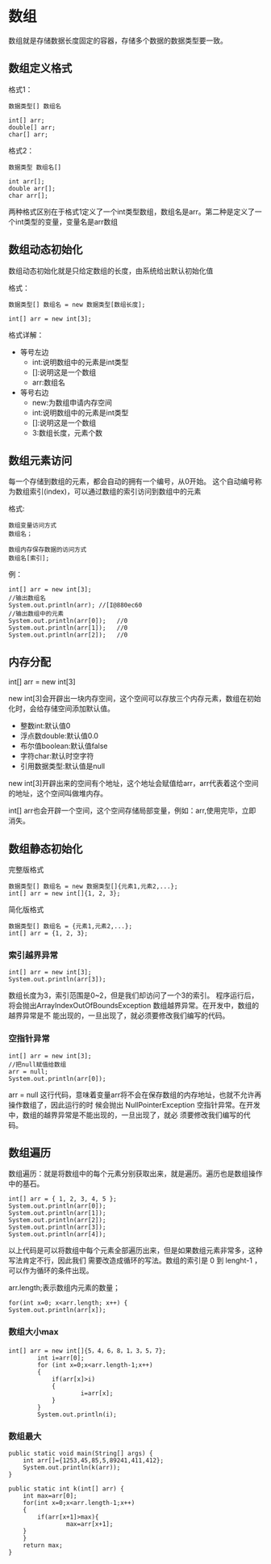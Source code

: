 # 数组


数组就是存储数据长度固定的容器，存储多个数据的数据类型要一致。  


## 数组定义格式

格式1：

    数据类型[] 数组名

    int[] arr;
    double[] arr;
    char[] arr;

格式2：


    数据类型 数组名[]

    int arr[];
    double arr[];
    char arr[];



两种格式区别在于格式1定义了一个int类型数组，数组名是arr。第二种是定义了一个int类型的变量，变量名是arr数组


## 数组动态初始化

数组动态初始化就是只给定数组的长度，由系统给出默认初始化值

格式：

    数据类型[] 数组名 = new 数据类型[数组长度];

    int[] arr = new int[3];

格式详解：

* 等号左边
  * int:说明数组中的元素是int类型
  * []:说明这是一个数组
  * arr:数组名
* 等号右边
  * new:为数组申请内存空间
  * int:说明数组中的元素是int类型
  * []:说明这是一个数组
  * 3:数组长度，元素个数


## 数组元素访问

每一个存储到数组的元素，都会自动的拥有一个编号，从0开始。
这个自动编号称为数组索引(index)，可以通过数组的索引访问到数组中的元素

格式:

    数组变量访问方式
    数组名；

    数组内存保存数据的访问方式
    数组名[索引];

例：

    int[] arr = new int[3];
    //输出数组名
    System.out.println(arr); //[I@880ec60
    //输出数组中的元素
    System.out.println(arr[0]);   //0
    System.out.println(arr[1]);   //0
    System.out.println(arr[2]);   //0


## 内存分配

int[] arr = new int[3]


new int[3]会开辟出一块内存空间，这个空间可以存放三个内存元素，数组在初始化时，会给存储空间添加默认值。

* 整数int:默认值0
* 浮点数double:默认值0.0
* 布尔值boolean:默认值false
* 字符char:默认时空字符
* 引用数据类型:默认值是null

new int[3]开辟出来的空间有个地址，这个地址会赋值给arr，arr代表着这个空间的地址，这个空间叫做堆内存。

int[] arr也会开辟一个空间，这个空间存储局部变量，例如：arr,使用完毕，立即消失。


## 数组静态初始化

完整版格式

    数据类型[] 数组名 = new 数据类型[]{元素1,元素2,...};
    int[] arr = new int[]{1, 2, 3};

简化版格式

    数据类型[] 数组名 = {元素1,元素2,...};
    int[] arr = {1, 2, 3};


### 索引越界异常

    int[] arr = new int[3];
    System.out.println(arr[3]);

数组长度为3，索引范围是0~2，但是我们却访问了一个3的索引。
程序运行后，将会抛出ArrayIndexOutOfBoundsException 数组越界异常。在开发中，数组的越界异常是不
能出现的，一旦出现了，就必须要修改我们编写的代码。

### 空指针异常

    int[] arr = new int[3];
    //把null赋值给数组
    arr = null;
    System.out.println(arr[0]);

arr = null 这行代码，意味着变量arr将不会在保存数组的内存地址，也就不允许再操作数组了，因此运行的时
候会抛出 NullPointerException 空指针异常。在开发中，数组的越界异常是不能出现的，一旦出现了，就必
须要修改我们编写的代码。



## 数组遍历

数组遍历：就是将数组中的每个元素分别获取出来，就是遍历。遍历也是数组操作中的基石。


    int[] arr = { 1, 2, 3, 4, 5 };
    System.out.println(arr[0]);
    System.out.println(arr[1]);
    System.out.println(arr[2]);
    System.out.println(arr[3]);
    System.out.println(arr[4]);


以上代码是可以将数组中每个元素全部遍历出来，但是如果数组元素非常多，这种写法肯定不行，因此我们
需要改造成循环的写法。数组的索引是 0 到 lenght-1 ，可以作为循环的条件出现。  



arr.length;表示数组内元素的数量；


    for(int x=0; x<arr.length; x++) {
    System.out.println(arr[x]);





### 数组大小max

    int[] arr = new int[]{5，4，6，8，1，3，5，7};
            int i=arr[0];
            for (int x=0;x<arr.length-1;x++)
            {
                if(arr[x]>i)
                {
                        i=arr[x];
                }
            }
            System.out.println(i);

### 数组最大

    public static void main(String[] args) {
        int arr[]={1253,45,85,5,89241,411,412};
        System.out.println(k(arr));
    }

    public static int k(int[] arr) {
        int max=arr[0];
        for(int x=0;x<arr.length-1;x++)
        {
            if(arr[x+1]>max){
                    max=arr[x+1];
        }
        }
        return max;
    }